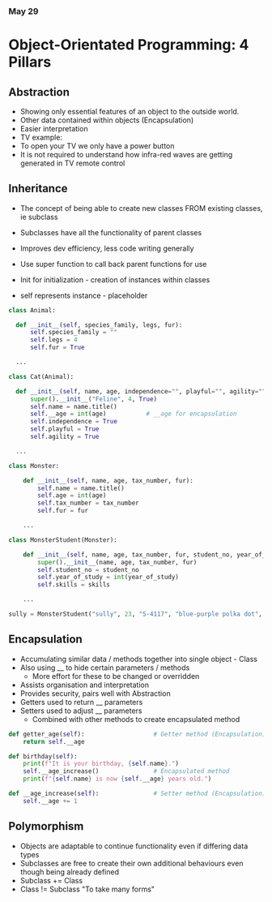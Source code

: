 ### May 29

# Object-Orientated Programming: 4 Pillars

## Abstraction

- Showing only essential features of an object to the outside world.
- Other data contained within objects (Encapsulation)
- Easier interpretation
- TV example:
- To open your TV we only have a power button
- It is not required to understand how infra-red waves are getting generated in TV remote control

## Inheritance

- The concept of being able to create new classes FROM existing classes, ie subclass
- Subclasses have all the functionality of parent classes
- Improves dev efficiency, less code writing generally
- Use super function to call back parent functions for use



- Init for initialization - creation of instances within classes
- self represents instance - placeholder

```Python
class Animal:

  def __init__(self, species_family, legs, fur):
      self.species_family = ""
      self.legs = 4
      self.fur = True

  ...

class Cat(Animal):

  def __init__(self, name, age, independence="", playful="", agility=""):
      super().__init__("Feline", 4, True)
      self.name = name.title()
      self.__age = int(age)           # __age for encapsulation
      self.independence = True
      self.playful = True
      self.agility = True

  ...
```

```Python
class Monster:

    def __init__(self, name, age, tax_number, fur):
        self.name = name.title()
        self.age = int(age)
        self.tax_number = tax_number
        self.fur = fur

    ...

class MonsterStudent(Monster):

    def __init__(self, name, age, tax_number, fur, student_no, year_of_study, skills=[]):
        super().__init__(name, age, tax_number, fur)
        self.student_no = student_no
        self.year_of_study = int(year_of_study)
        self.skills = skills

    ...

sully = MonsterStudent("sully", 23, "S-4117", "blue-purple polka dot", 10001, 1, ["Horns", "Teeth", "Claws"])
```

## Encapsulation

- Accumulating similar data / methods together into single object - Class
- Also using __ to hide certain parameters / methods
  - More effort for these to be changed or overridden
- Assists organisation and interpretation
- Provides security, pairs well with Abstraction
- Getters used to return __ parameters
- Setters used to adjust __ parameters
  - Combined with other methods to create encapsulated method

```Python
def getter_age(self):                   # Getter method (Encapsulation)
    return self.__age

def birthday(self):
    print(f"It is your birthday, {self.name}.")
    self.__age_increase()               # Encapsulated method
    print(f"{self.name} is now {self.__age} years old.")

def __age_increase(self):               # Setter method (Encapsulation)
    self.__age += 1
```    


## Polymorphism

- Objects are adaptable to continue functionality even if differing data types
- Subclasses are free to create their own additional behaviours even though being already defined
- Subclass += Class
- Class != Subclass
                        "To take many forms"
